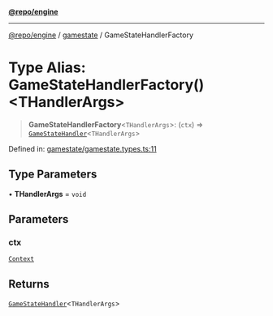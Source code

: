 [**@repo/engine**](../../README.md)

***

[@repo/engine](../../modules.md) / [gamestate](../README.md) / GameStateHandlerFactory

# Type Alias: GameStateHandlerFactory()\<THandlerArgs\>

> **GameStateHandlerFactory**\<`THandlerArgs`\>: (`ctx`) => [`GameStateHandler`](../interfaces/GameStateHandler.md)\<`THandlerArgs`\>

Defined in: [gamestate/gamestate.types.ts:11](https://github.com/alexqguo/drinking-board-game-v3/blob/8be889bb524f73726fb953525e85e1fb94e42ee9/packages/engine/src/gamestate/gamestate.types.ts#L11)

## Type Parameters

• **THandlerArgs** = `void`

## Parameters

### ctx

[`Context`](../../context/classes/Context.md)

## Returns

[`GameStateHandler`](../interfaces/GameStateHandler.md)\<`THandlerArgs`\>
